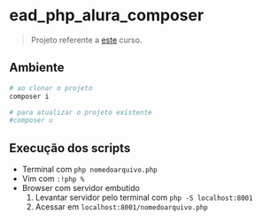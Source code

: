 # ead_php_alura_composer

> Projeto referente a [este](https://cursos.alura.com.br/course/php-composer) curso.

## Ambiente

```sh
# ao clonar o projeto
composer i

# para atualizar o projeto existente
#composer u
```

## Execução dos scripts

- Terminal com `php nomedoarquivo.php`
- Vim com `:!php %`
- Browser com servidor embutido
    1. Levantar servidor pelo terminal com `php -S localhost:8001`
    2. Acessar em `localhost:8001/nomedoarquivo.php`
